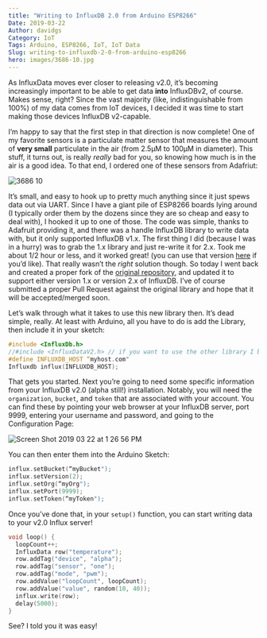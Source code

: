 ```yaml
---
title: "Writing to InfluxDB 2.0 from Arduino ESP8266"
Date: 2019-03-22
Author: davidgs
Category: IoT
Tags: Arduino, ESP8266, IoT, IoT Data
Slug: writing-to-influxdb-2-0-from-arduino-esp8266
hero: images/3686-10.jpg
---
```


As InfluxData moves ever closer to releasing v2.0, it’s becoming increasingly important to be able to get data **into** InfluxDBv2, of course. Makes sense, right? Since the vast majority (like, indistinguishable from 100%) of my data comes from IoT devices, I decided it was time to start making those devices InfluxDB v2-capable.

I’m happy to say that the first step in that direction is now complete! One of my favorite sensors is a particulate matter sensor that measures the amount of **very small** particulate in the air (from 2.5µM to 100µM in diameter). This stuff, it turns out, is really *really* bad for you, so knowing how much is in the air is a good idea. To that end, I ordered one of these sensors from Adafriut:

![3686 10](/posts/category/database/images/3686-10.jpg )

It’s small, and easy to hook up to pretty much anything since it just spews data out via UART. Since I have a giant pile of ESP8266 boards lying around (I typically order them by the dozens since they are so cheap and easy to deal with), I hooked it up to one of those. The code was simple, thanks to Adafruit providing it, and there was a handle InfluxDB library to write data with, but it only supported InfluxDB v1.x. The first thing I did (because I was in a hurry) was to grab the 1.x library and just re-write it for 2.x. Took me about 1/2 hour or less, and it worked great! (you can use that version [here](https://github.com/davidgs/ESP8266_Influx_DB_V2) if you’d like). That really wasn’t the *right* solution though. So today I went back and created a proper fork of the [original repository](https://github.com/tobiasschuerg/ESP8266_Influx_DB), and updated it to support either version 1.x or version 2.x of InfluxDB. I’ve of course submitted a proper Pull Request against the original library and hope that it will be accepted/merged soon.

Let’s walk through what it takes to use this new library then. It’s dead simple, really. At least with Arduino, all you have to do is add the Library, then include it in your sketch:

```cpp
#include <InfluxDb.h>
//#include <InfluxDataV2.h> // if you want to use the other library I built and that’s in my GitHub 
#define INFLUXDB_HOST “myhost.com"
Influxdb influx(INFLUXDB_HOST);
```

That gets you started. Next you’re going to need some specific information from your InfluxDB v2.0 (alpha still!) installation. Notably, you will need the `organization`, `bucket`, and `token` that are associated with your account. You can find these by pointing your web browser at your InfluxDB server, port 9999, entering your username and password, and going to the Configuration Page:

![Screen Shot 2019 03 22 at 1 26 56 PM](/posts/category/database/images/Screen-Shot-2019-03-22-at-1.26.56-PM.png)

You can then enter them into the Arduino Sketch:

```cpp
influx.setBucket(“myBucket");
influx.setVersion(2);
influx.setOrg(“myOrg");
influx.setPort(9999);
influx.setToken(“myToken");
```

Once you’ve done that, in your `setup()` function, you can start writing data to your v2.0 Influx server!

```cpp
void loop() {
  loopCount++;
  InfluxData row("temperature");
  row.addTag("device", "alpha");
  row.addTag("sensor", "one");
  row.addTag("mode", "pwm");
  row.addValue("loopCount", loopCount);
  row.addValue("value", random(10, 40));
  influx.write(row);
  delay(5000);
}
```

See? I told you it was easy!
